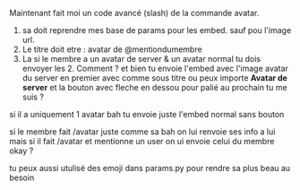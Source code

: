 Maintenant fait moi un code avancé (slash) de la commande avatar.
1. sa doit reprendre mes base de params pour les embed. sauf pou l'image url.
2. Le titre doit etre : avatar de @mentiondumembre
3. La si le membre a un avatar de server & un avatar normal tu dois envoyer les 2. Comment ? et bien tu envoie l'embed avec l'image avatar du server en premier  avec comme sous titre ou peux importe **Avatar de server** et la bouton avec fleche en dessou pour palié au prochain tu me suis ? 

si il a uniquement 1 avatar bah tu envoie juste l'embed normal sans bouton

si le membre fait /avatar juste comme sa bah on lui renvoie ses info a lui
mais si il fait /avatar et mentionne un user on ui envoie celui du membre okay ? 

tu peux aussi utulisé des emoji dans params.py pour rendre sa plus beau au besoin